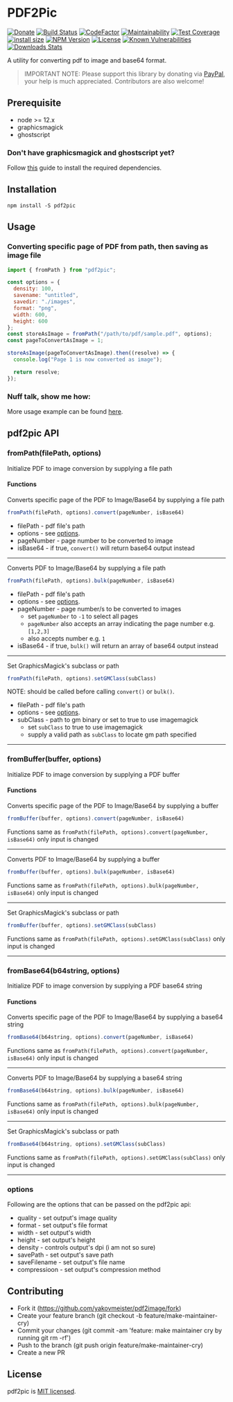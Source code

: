 # PDF2Pic  
[![Donate][paypal-image]](https://www.paypal.com/cgi-bin/webscr?cmd=_donations&business=938FMCPPQG4DQ&currency_code=USD&source=url)
[![Build Status][travis-image]][travis-url]
[![CodeFactor](https://www.codefactor.io/repository/github/yakovmeister/pdf2image/badge/next)](https://www.codefactor.io/repository/github/yakovmeister/pdf2image/overview/next)
[![Maintainability](https://api.codeclimate.com/v1/badges/6d7bfbae9057998bda99/maintainability)](https://codeclimate.com/github/yakovmeister/pdf2image/maintainability)
[![Test Coverage](https://api.codeclimate.com/v1/badges/6d7bfbae9057998bda99/test_coverage)](https://codeclimate.com/github/yakovmeister/pdf2image/test_coverage)
[![install size](https://packagephobia.com/badge?p=pdf2pic)](https://packagephobia.com/result?p=pdf2pic)
[![NPM Version][npm-image]][npm-url]
[![License](https://img.shields.io/npm/l/pdf2pic?color=blue)][npm-url]
[![Known Vulnerabilities](https://snyk.io/test/npm/pdf2pic/badge.svg)](https://snyk.io/test/npm/pdf2pic)
[![Downloads Stats][npm-downloads]][npm-url]  
  
A utility for converting pdf to image and base64 format.  

> IMPORTANT NOTE: Please support this library by donating via [PayPal](https://www.paypal.com/paypalme/yakovmeister), your help is much appreciated. Contributors are also welcome!
  
## Prerequisite  
  
* node >= 12.x 
* graphicsmagick  
* ghostscript  
  
### Don't have graphicsmagick and ghostscript yet?  
  
Follow [this](docs/gm-installation.md) guide to install the required dependencies.  
  
## Installation  
  
```
npm install -S pdf2pic
```
  
## Usage  
  
### Converting specific page of PDF from path, then saving as image file  
  
```javascript
import { fromPath } from "pdf2pic";

const options = {
  density: 100,
  savename: "untitled",
  savedir: "./images",
  format: "png",
  width: 600,
  height: 600
};
const storeAsImage = fromPath("/path/to/pdf/sample.pdf", options);
const pageToConvertAsImage = 1;

storeAsImage(pageToConvertAsImage).then((resolve) => {
  console.log("Page 1 is now converted as image");

  return resolve;
});

```  
  
### Nuff talk, show me how:
More usage example can be found [here](https://github.com/yakovmeister/pdf2pic-examples).  
  
## pdf2pic API  
  
### fromPath(filePath, options)  
  
Initialize PDF to image conversion by supplying a file path  
  
#### Functions  
  
Converts specific page of the PDF to Image/Base64 by supplying a file path  
  
```javascript
fromPath(filePath, options).convert(pageNumber, isBase64)
```
* filePath - pdf file's path  
* options - see [options](#options).  
* pageNumber - page number to be converted to image  
* isBase64 - if true, `convert()` will return base64 output instead  
  
---  
  
Converts PDF to Image/Base64 by supplying a file path  
```javascript
fromPath(filePath, options).bulk(pageNumber, isBase64)
```
* filePath - pdf file's path  
* options - see [options](#options).  
* pageNumber - page number/s to be converted to images  
  * set `pageNumber` to `-1` to select all pages  
  * `pageNumber` also accepts an array indicating the page number e.g. `[1,2,3]`
  * also accepts number e.g. `1`
* isBase64 - if true, `bulk()` will return an array of base64 output instead  
  
---
  
Set GraphicsMagick's subclass or path  
```javascript
fromPath(filePath, options).setGMClass(subClass)  
```  
NOTE: should be called before calling `convert()` or `bulk()`.
* filePath - pdf file's path  
* options - see [options](#options).  
* subClass - path to gm binary or set to true to use imagemagick  
  * set `subClass` to true to use imagemagick  
  * supply a valid path as `subClass` to locate gm path specified  
  
---
  
### fromBuffer(buffer, options)  
   
Initialize PDF to image conversion by supplying a PDF buffer  
  
#### Functions  
  
Converts specific page of the PDF to Image/Base64 by supplying a buffer  
```javascript
fromBuffer(buffer, options).convert(pageNumber, isBase64)
```
  
Functions same as `fromPath(filePath, options).convert(pageNumber, isBase64)` only input is changed  
  
---
Converts PDF to Image/Base64 by supplying a buffer  
  
```javascript
fromBuffer(buffer, options).bulk(pageNumber, isBase64)
```
  
Functions same as `fromPath(filePath, options).bulk(pageNumber, isBase64)` only input is changed  
  
---
Set GraphicsMagick's subclass or path  
```javascript
fromBuffer(buffer, options).setGMClass(subClass)  
```  
  
Functions same as `fromPath(filePath, options).setGMClass(subClass)` only input is changed  
  
---
  
### fromBase64(b64string, options)  
Initialize PDF to image conversion by supplying a PDF base64 string  
  
#### Functions  
  
Converts specific page of the PDF to Image/Base64 by supplying a base64 string  
```javascript
fromBase64(b64string, options).convert(pageNumber, isBase64)
```
  
Functions same as `fromPath(filePath, options).convert(pageNumber, isBase64)` only input is changed  
  
---
Converts PDF to Image/Base64 by supplying a base64 string  
  
```javascript
fromBase64(b64string, options).bulk(pageNumber, isBase64)
```
  
Functions same as `fromPath(filePath, options).bulk(pageNumber, isBase64)` only input is changed  
  
---
Set GraphicsMagick's subclass or path  
```javascript
fromBase64(b64string, options).setGMClass(subClass)  
```  
  
Functions same as `fromPath(filePath, options).setGMClass(subClass)` only input is changed  
  
---
### options  
Following are the options that can be passed on the pdf2pic api:
* quality - set output's image quality  
* format - set output's file format  
* width - set output's width  
* height - set output's height  
* density - controls output's dpi (i am not so sure)  
* savePath - set output's save path  
* saveFilename - set output's file name  
* compressioon - set output's compression method  
  
## Contributing
* Fork it (https://github.com/yakovmeister/pdf2image/fork)  
* Create your feature branch (git checkout -b feature/make-maintainer-cry)  
* Commit your changes (git commit -am 'feature: make maintainer cry by running git rm -rf')  
* Push to the branch (git push origin feature/make-maintainer-cry)
* Create a new PR  
  
## License
pdf2pic is [MIT licensed](LICENSE).
  
<!-- Markdown link & img dfn's -->
[npm-image]: https://img.shields.io/npm/v/pdf2pic.svg?style=flat-square
[npm-url]: https://www.npmjs.com/package/pdf2pic
[npm-downloads]: https://img.shields.io/npm/dm/pdf2pic.svg?style=flat-square
[travis-image]: https://travis-ci.org/yakovmeister/pdf2image.svg?branch=next
[travis-url]: https://travis-ci.org/yakovmeister/pdf2image
[paypal-image]: https://img.shields.io/badge/Donate-PayPal-green.svg  
